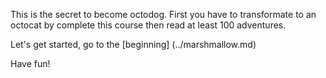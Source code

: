 This is the secret to become octodog.
First you have to transformate to an
octocat by complete this course then
read at least 100 adventures.

Let's get started, go to the [beginning] (../marshmallow.md)

Have fun!
